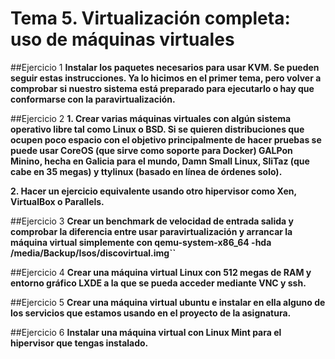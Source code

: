 # Tema 5. Virtualización completa: uso de máquinas virtuales

##Ejercicio 1
**Instalar los paquetes necesarios para usar KVM. Se pueden seguir estas instrucciones. Ya lo hicimos en el primer tema, pero volver a comprobar si nuestro sistema está preparado para ejecutarlo o hay que conformarse con la paravirtualización.**

##Ejercicio 2
**1. Crear varias máquinas virtuales con algún sistema operativo libre tal como Linux o BSD. Si se quieren distribuciones que ocupen poco espacio con el objetivo principalmente de hacer pruebas se puede usar CoreOS (que sirve como soporte para Docker) GALPon Minino, hecha en Galicia para el mundo, Damn Small Linux, SliTaz (que cabe en 35 megas) y ttylinux (basado en línea de órdenes solo).**




**2. Hacer un ejercicio equivalente usando otro hipervisor como Xen, VirtualBox o Parallels.**




##Ejercicio 3
**Crear un benchmark de velocidad de entrada salida y comprobar la diferencia entre usar paravirtualización y arrancar la máquina virtual simplemente con qemu-system-x86_64 -hda /media/Backup/Isos/discovirtual.img``**




##Ejercicio 4
**Crear una máquina virtual Linux con 512 megas de RAM y entorno gráfico LXDE a la que se pueda acceder mediante VNC y ssh.**




##Ejercicio 5
**Crear una máquina virtual ubuntu e instalar en ella alguno de los servicios que estamos usando en el proyecto de la asignatura.**



##Ejercicio 6
**Instalar una máquina virtual con Linux Mint para el hipervisor que tengas instalado.**


